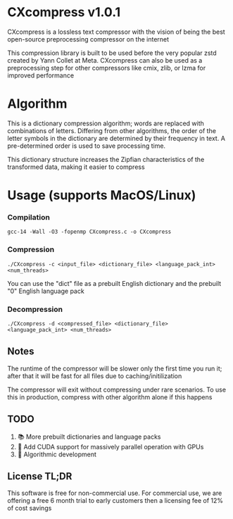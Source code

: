 # CXcompress v1.0.1
CXcompress is a lossless text compressor with the vision of being the best open-source preprocessing compressor on the internet

This compression library is built to be used before the very popular zstd created by Yann Collet at Meta. CXcompress can also be used as a preprocessing step for other compressors like cmix, zlib, or lzma for improved performance

# Algorithm
This is a dictionary compression algorithm; words are replaced with combinations of letters. Differing from other algorithms, the order of the letter symbols in the dictionary are determined by their frequency in text. A pre-determined order is used to save processing time.

This dictionary structure increases the Zipfian characteristics of the transformed data, making it easier to compress

# Usage (supports MacOS/Linux)
### Compilation
```
gcc-14 -Wall -O3 -fopenmp CXcompress.c -o CXcompress
```

### Compression
```
./CXcompress -c <input_file> <dictionary_file> <language_pack_int> <num_threads>
```
You can use the "dict" file as a prebuilt English dictionary and the prebuilt "0" English language pack

### Decompression
```
./CXcompress -d <compressed_file> <dictionary_file> <language_pack_int> <num_threads>
```

## Notes
The runtime of the compressor will be slower only the first time you run it; after that it will be fast for all files due to caching/initilization

The compressor will exit without compressing under rare scenarios. To use this in production, compress with other algorithm alone if this happens

## TODO
1. 📚 More prebuilt dictionaries and language packs
2. 🚀 Add CUDA support for massively parallel operation with GPUs
3. 🔨 Algorithmic development

## License TL;DR
This software is free for non-commercial use. For commercial use, we are offering a free 6 month trial to early customers then a licensing fee of 12% of cost savings
